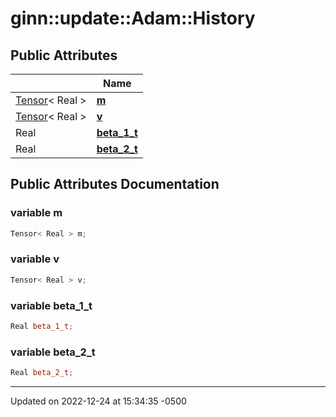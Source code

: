 # ginn::update::Adam::History




## Public Attributes

<span class="api-table">

|                | Name           |
| -------------- | -------------- |
| [Tensor](api/Classes/classginn_1_1_tensor.md)< Real > | **[m](api/Classes/structginn_1_1update_1_1_adam_1_1_history.md#variable-m)**  |
| [Tensor](api/Classes/classginn_1_1_tensor.md)< Real > | **[v](api/Classes/structginn_1_1update_1_1_adam_1_1_history.md#variable-v)**  |
| Real | **[beta_1_t](api/Classes/structginn_1_1update_1_1_adam_1_1_history.md#variable-beta_1_t)**  |
| Real | **[beta_2_t](api/Classes/structginn_1_1update_1_1_adam_1_1_history.md#variable-beta_2_t)**  |


</span>

## Public Attributes Documentation

### variable m

```cpp
Tensor< Real > m;
```


### variable v

```cpp
Tensor< Real > v;
```


### variable beta_1_t

```cpp
Real beta_1_t;
```


### variable beta_2_t

```cpp
Real beta_2_t;
```


-------------------------------

Updated on 2022-12-24 at 15:34:35 -0500